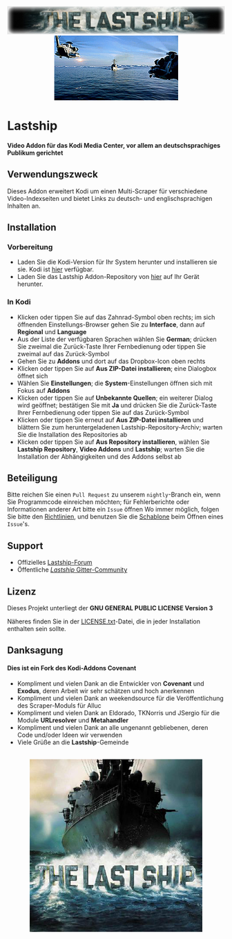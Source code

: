 <p align="center">
    <img src=".github/banner.jpg" alt="Logo"/>
    <br>
    <img src=".github/animation.gif" alt="Animation"/>
    <br>
</p>



# Lastship

#### Video Addon für das **Kodi Media Center**, vor allem an deutschsprachiges Publikum gerichtet


## Verwendungszweck

Dieses Addon erweitert Kodi um einen Multi-Scraper für verschiedene Video-Indexseiten und bietet Links zu deutsch- und englischsprachigen Inhalten an.


## Installation

### Vorbereitung

- Laden Sie die Kodi-Version für Ihr System herunter und installieren sie sie. Kodi ist [hier](https://kodi.tv/download) verfügbar.
- Laden Sie das Lastship Addon-Repository von [hier](https://github.com/lastship/Lastship-Repo/raw/master/zips/repository.lastship/repository.lastship-1.0.1.zip) auf Ihr Gerät herunter.

### In Kodi

- Klicken oder tippen Sie auf das Zahnrad-Symbol oben rechts; im sich öffnenden Einstellungs-Browser gehen Sie zu **Interface**, dann auf **Regional** und **Language**
- Aus der Liste der verfügbaren Sprachen wählen Sie **German**; drücken Sie zweimal die Zurück-Taste Ihrer Fernbedienung oder tippen Sie zweimal auf das Zurück-Symbol
- Gehen Sie zu **Addons** und dort auf das Dropbox-Icon oben rechts
- Klicken oder tippen Sie auf **Aus ZIP-Datei installieren**; eine Dialogbox öffnet sich
- Wählen Sie **Einstellungen**; die **System**-Einstellungen öffnen sich mit Fokus auf **Addons**
- Klicken oder tippen Sie auf **Unbekannte Quellen**; ein weiterer Dialog wird geöffnet; bestätigen Sie mit **Ja** und drücken Sie die Zurück-Taste Ihrer Fernbedienung oder tippen Sie auf das Zurück-Symbol
- Klicken oder tippen Sie erneut auf **Aus ZIP-Datei installieren** und blättern Sie zum heruntergeladenen Lastship-Repository-Archiv; warten Sie die Installation des Repositories ab
- Klicken oder tippen Sie auf **Aus Repository installieren**, wählen Sie **Lastship Repository**, **Video Addons** und **Lastship**; warten Sie die Installation der Abhängigkeiten und des Addons selbst ab


## Beteiligung

Bitte reichen Sie einen `Pull Request` zu unserem `nightly`-Branch ein, wenn Sie Programmcode einreichen möchten; für Fehlerberichte oder Informationen anderer Art bitte ein `Issue` öffnen
Wo immer möglich, folgen Sie bitte den [Richtlinien](.github/CONTRIBUTING.md), und benutzen Sie die [Schablone](.github/ISSUE_TEMPLATE.md) beim Öffnen eines `Issue`'s.


## Support

* Offizielles [Lastship-Forum](http://lastship.square7.ch/forum/forumdisplay.php?fid=28)
* Öffentliche [*Lastship* Gitter-Community](https://gitter.im/Lastship_Chat/Lobby?utm_source=share-link&utm_medium=link&utm_campaign=share-link)


## Lizenz

Dieses Projekt unterliegt der **GNU GENERAL PUBLIC LICENSE Version 3**

Näheres finden Sie in der [LICENSE.txt](LICENSE.txt)-Datei, die in jeder Installation enthalten sein sollte.


## Danksagung

#### Dies ist ein Fork des Kodi-Addons **Covenant**

* Kompliment und vielen Dank an die Entwickler von **Covenant** und **Exodus**, deren Arbeit wir sehr schätzen und hoch anerkennen
* Kompliment und vielen Dank an weekendsource für die Veröffentlichung des Scraper-Moduls für Alluc
* Kompliment und vielen Dank an Eldorado, TKNorris und JSergio für die Module **URLresolver** und **Metahandler**
* Kompliment und vielen Dank an alle ungenannt gebliebenen, deren Code und/oder Ideen wir verwenden
* Viele Grüße an die **Lastship**-Gemeinde


<p align="center">
    <br>
    <img src="icon.png" alt="Icon"/>
</p>
